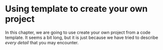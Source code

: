 # Using template to create your own project

In this chapter, we are going to use create your own project from a code template. It seems a bit long, but it is just because we have tried to describe *every detail* that you may encounter.


